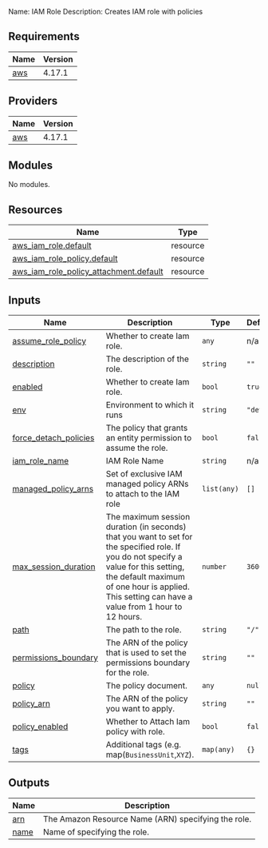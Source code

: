 Name: IAM Role
Description: Creates IAM role with policies

<!-- BEGINNING OF PRE-COMMIT-TERRAFORM DOCS HOOK -->
## Requirements

| Name | Version |
|------|---------|
| <a name="requirement_aws"></a> [aws](#requirement\_aws) | 4.17.1 |

## Providers

| Name | Version |
|------|---------|
| <a name="provider_aws"></a> [aws](#provider\_aws) | 4.17.1 |

## Modules

No modules.

## Resources

| Name | Type |
|------|------|
| [aws_iam_role.default](https://registry.terraform.io/providers/hashicorp/aws/4.17.1/docs/resources/iam_role) | resource |
| [aws_iam_role_policy.default](https://registry.terraform.io/providers/hashicorp/aws/4.17.1/docs/resources/iam_role_policy) | resource |
| [aws_iam_role_policy_attachment.default](https://registry.terraform.io/providers/hashicorp/aws/4.17.1/docs/resources/iam_role_policy_attachment) | resource |

## Inputs

| Name | Description | Type | Default | Required |
|------|-------------|------|---------|:--------:|
| <a name="input_assume_role_policy"></a> [assume\_role\_policy](#input\_assume\_role\_policy) | Whether to create Iam role. | `any` | n/a | yes |
| <a name="input_description"></a> [description](#input\_description) | The description of the role. | `string` | `""` | no |
| <a name="input_enabled"></a> [enabled](#input\_enabled) | Whether to create Iam role. | `bool` | `true` | no |
| <a name="input_env"></a> [env](#input\_env) | Environment to which it runs | `string` | `"dev"` | no |
| <a name="input_force_detach_policies"></a> [force\_detach\_policies](#input\_force\_detach\_policies) | The policy that grants an entity permission to assume the role. | `bool` | `false` | no |
| <a name="input_iam_role_name"></a> [iam\_role\_name](#input\_iam\_role\_name) | IAM Role Name | `string` | n/a | yes |
| <a name="input_managed_policy_arns"></a> [managed\_policy\_arns](#input\_managed\_policy\_arns) | Set of exclusive IAM managed policy ARNs to attach to the IAM role | `list(any)` | `[]` | no |
| <a name="input_max_session_duration"></a> [max\_session\_duration](#input\_max\_session\_duration) | The maximum session duration (in seconds) that you want to set for the specified role. If you do not specify a value for this setting, the default maximum of one hour is applied. This setting can have a value from 1 hour to 12 hours. | `number` | `3600` | no |
| <a name="input_path"></a> [path](#input\_path) | The path to the role. | `string` | `"/"` | no |
| <a name="input_permissions_boundary"></a> [permissions\_boundary](#input\_permissions\_boundary) | The ARN of the policy that is used to set the permissions boundary for the role. | `string` | `""` | no |
| <a name="input_policy"></a> [policy](#input\_policy) | The policy document. | `any` | `null` | no |
| <a name="input_policy_arn"></a> [policy\_arn](#input\_policy\_arn) | The ARN of the policy you want to apply. | `string` | `""` | no |
| <a name="input_policy_enabled"></a> [policy\_enabled](#input\_policy\_enabled) | Whether to Attach Iam policy with role. | `bool` | `false` | no |
| <a name="input_tags"></a> [tags](#input\_tags) | Additional tags (e.g. map(`BusinessUnit`,`XYZ`). | `map(any)` | `{}` | no |

## Outputs

| Name | Description |
|------|-------------|
| <a name="output_arn"></a> [arn](#output\_arn) | The Amazon Resource Name (ARN) specifying the role. |
| <a name="output_name"></a> [name](#output\_name) | Name of specifying the role. |
<!-- END OF PRE-COMMIT-TERRAFORM DOCS HOOK -->